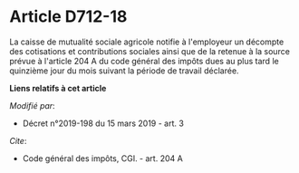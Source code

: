 # Article D712-18

La caisse de mutualité sociale agricole notifie à l'employeur un décompte des cotisations et contributions sociales ainsi que
de la retenue à la source prévue à l'article 204 A du code général des impôts dues au plus tard le quinzième jour du mois
suivant la période de travail déclarée.

**Liens relatifs à cet article**

_Modifié par_:

  - Décret n°2019-198 du 15 mars 2019 - art. 3

_Cite_:

  - Code général des impôts, CGI. - art. 204 A
